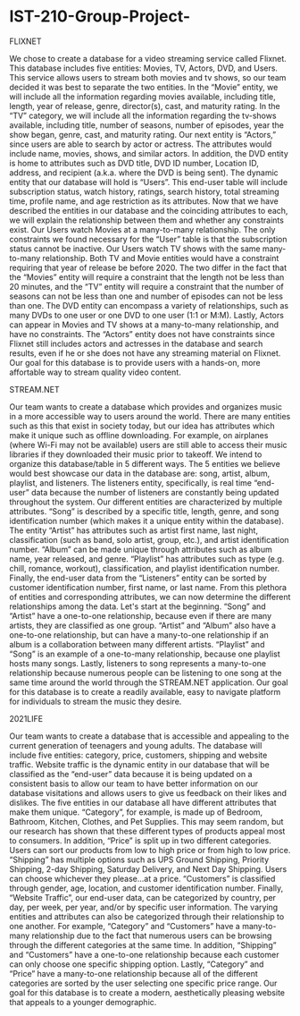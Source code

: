 # IST-210-Group-Project-

FLIXNET

We chose to create a database for a video streaming service called Flixnet. This database includes five entities: Movies, TV, Actors, DVD, and Users. This service allows users to stream both movies and tv shows, so our team decided it was best to separate the two entities. In the “Movie” entity, we will include all the information regarding movies available, including title, length, year of release, genre, director(s), cast, and maturity rating. In the “TV” category, we will include all the information regarding the tv-shows available, including title, number of seasons, number of episodes, year the show began, genre, cast, and maturity rating. Our next entity is “Actors,” since users are able to search by actor or actress. The attributes would include name, movies, shows, and similar actors. In addition, the DVD entity is home to attributes such as DVD title, DVD ID number, Location ID, address, and recipient (a.k.a. where the DVD is being sent). The dynamic entity that our database will hold is “Users”. This end-user table will include subscription status, watch history, ratings, search history, total streaming time, profile name, and age restriction as its attributes.
Now that we have described the entities in our database and the coinciding attributes to each, we will explain the relationship between them and whether any constraints exist. Our Users watch Movies at a many-to-many relationship. The only constraints we found necessary for the “User” table is that the subscription status cannot be inactive. Our Users watch TV shows with the same many-to-many relationship. Both TV and Movie entities would have a constraint requiring that year of release be before 2020. The two differ in the fact that the “Movies” entity will require a constraint that the length not be less than 20 minutes, and the “TV” entity will require a constraint that the number of seasons can not be less than one and number of episodes can not be less than one. The DVD entity can encompass a variety of relationships, such as many DVDs to one user or one DVD to one user (1:1 or M:M).  Lastly, Actors can appear in Movies and TV shows at a many-to-many relationship, and have no constraints. The “Actors” entity does not have constraints since Flixnet still includes actors and actresses in the database and search results, even if he or she does not have any streaming material on Flixnet. 
Our goal for this database is to provide users with a hands-on, more affortable way to stream quality video content. 

 STREAM.NET

Our team wants to create a database which provides and organizes music in a more accessible way to users around the world. There are many entities such as this that exist in society today, but our idea has attributes which make it unique such as offline downloading. For example, on airplanes (where Wi-Fi may not be available) users are still able to access their music libraries if they downloaded their music prior to takeoff. We intend to organize this database/table in 5 different ways. The 5 entities we believe would best showcase our data in the database are: song, artist, album, playlist, and listeners. The listeners entity, specifically, is real time “end-user” data because the number of listeners are constantly being updated throughout the system. Our different entities are characterized by multiple attributes. “Song” is described by a specific title, length, genre, and song identification number (which makes it a unique entity within the database). The entity “Artist” has attributes such as artist first name, last night, classification (such as band, solo artist, group, etc.), and artist identification number. “Album” can be made unique through attributes such as album name, year released, and genre. “Playlist” has attributes such as type (e.g. chill, romance, workout), classification, and playlist identification number. Finally, the end-user data from the “Listeners” entity can be sorted by customer identification number, first name, or last name. 
From this plethora of entities and corresponding attributes, we can now determine the different relationships among the data. Let's start at the beginning. “Song” and “Artist” have a one-to-one relationship, because even if there are many artists, they are classified as one group. “Artist” and “Album” also have a one-to-one relationship, but can have a many-to-one relationship if an album is a collaboration between many different artists. “Playlist” and “Song” is an example of a one-to-many relationship, because one playlist hosts many songs. Lastly, listeners to song represents a many-to-one relationship because numerous people can be listening to one song at the same time around the world through the STREAM.NET application. 
Our goal for this database is to create a readily available, easy to navigate platform for individuals to stream the music they desire.

2021LIFE

Our team wants to create a database that is accessible and appealing to the current generation of teenagers and young adults. The database will include five entities: category, price, customers, shipping and website traffic. Website traffic is the dynamic entity in our database that will be classified as the “end-user” data because it is being updated on a consistent basis to allow our team to have better information on our database visitations and allows users to give us feedback on their likes and dislikes. The five entities in our database all have different attributes that make them unique. “Category”, for example, is made up of Bedroom, Bathroom, Kitchen, Clothes, and Pet Supplies. This may seem random, but our research has shown that these different types of products appeal most to consumers. In addition, “Price” is split up in two different categories. Users can sort our products from low to high price or from high to low price. “Shipping” has multiple options such as UPS Ground Shipping, Priority Shipping, 2-day Shipping, Saturday Delivery, and Next Day Shipping. Users can choose whichever they please...at a price. “Customers” is classified through gender, age, location, and customer identification number. Finally, “Website Traffic”, our end-user data, can be categorized by country, per day, per week, per year, and/or by specific user information.
The varying entities and attributes can also be categorized through their relationship to one another. For example, “Category” and “Customers” have a many-to-many relationship due to the fact that numerous users can be browsing through the different categories at the same time. In addition, “Shipping” and “Customers” have a one-to-one relationship because each customer can only choose one specific shipping option. Lastly, “Category” and “Price” have a many-to-one relationship because all of the different categories are sorted by the user selecting one specific price range.
Our goal for this database is to create a modern, aesthetically pleasing website that appeals to a younger demographic. 



